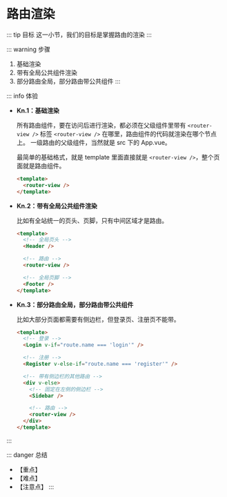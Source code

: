 # 路由渲染

::: tip 目标
这一小节，我们的目标是掌握路由的渲染
:::

::: warning 步骤

1. 基础渲染
2. 带有全局公共组件渲染
3. 部分路由全局，部分路由带公共组件
:::

::: info 体验

* **Kn.1：基础渲染**

  所有路由组件，要在访问后进行渲染，都必须在父级组件里带有 `<router-view />` 标签
  `<router-view />` 在哪里，路由组件的代码就渲染在哪个节点上。
  一级路由的父级组件，当然就是 src 下的 App.vue。

  最简单的基础格式，就是 template 里面直接就是 `<router-view />`，整个页面就是路由组件。

  ```html
  <template>
    <router-view />
  </template> 
  ```

* **Kn.2：带有全局公共组件渲染**

  比如有全站统一的页头、页脚，只有中间区域才是路由。

  ```html
  <template>
    <!-- 全局页头 -->
    <Header />

    <!-- 路由 -->
    <router-view />

    <!-- 全局页脚 -->
    <Footer />
  </template>
  ```

* **Kn.3：部分路由全局，部分路由带公共组件**

  比如大部分页面都需要有侧边栏，但登录页、注册页不能带。

  ```html
  <template>
    <!-- 登录 -->
    <Login v-if="route.name === 'login'" />

    <!-- 注册 -->
    <Register v-else-if="route.name === 'register'" />

    <!-- 带有侧边栏的其他路由 -->
    <div v-else>
      <!-- 固定在左侧的侧边栏 -->
      <Sidebar />

      <!-- 路由 -->
      <router-view />
    </div>
  </template>
  ```

:::

::: danger 总结

* 【重点】
* 【难点】
* 【注意点】
:::
